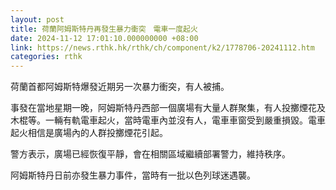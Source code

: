 ```yaml
---
layout: post
title: 荷蘭阿姆斯特丹再發生暴力衝突　電車一度起火
date: 2024-11-12 17:01:10.000000000 +08:00
link: https://news.rthk.hk/rthk/ch/component/k2/1778706-20241112.htm
categories: rthk
---
```


荷蘭首都阿姆斯特爆發近期另一次暴力衝突，有人被捕。

事發在當地星期一晚，阿姆斯特丹西部一個廣場有大量人群聚集，有人投擲煙花及木棍等。一輛有軌電車起火，當時電車內並沒有人，電車車窗受到嚴重損毀。電車起火相信是廣場內的人群投擲煙花引起。

警方表示，廣場已經恢復平靜，會在相關區域繼續部署警力，維持秩序。

阿姆斯特丹日前亦發生暴力事件，當時有一批以色列球迷遇襲。
